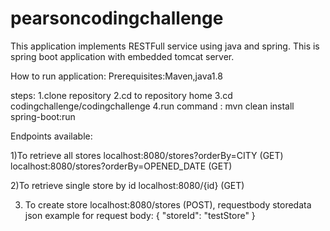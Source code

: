 # pearsoncodingchallenge

This application implements RESTFull service using java and spring.
This is spring boot application with embedded tomcat server.

How to run application:
Prerequisites:Maven,java1.8

steps:
1.clone repository
2.cd to repository home
3.cd codingchallenge/codingchallenge
4.run command : mvn clean install spring-boot:run

Endpoints available:

1)To retrieve all stores
localhost:8080/stores?orderBy=CITY (GET)
localhost:8080/stores?orderBy=OPENED_DATE (GET)

2)To retrieve single store by id
localhost:8080/{id} (GET)

3) To create store
localhost:8080/stores (POST), requestbody storedata json 
example for request body:
{
  "storeId": "testStore"
}

